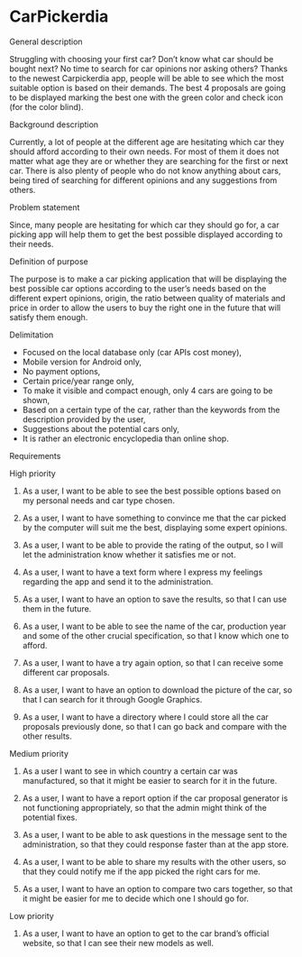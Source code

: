 # CarPickerdia

General description

Struggling with choosing your first car? Don’t know what car should be bought next? No time to search for car opinions nor asking others? Thanks to the newest Carpickerdia app, people will be able to see which the most suitable option is based on their demands. The best 4 proposals are going to be displayed marking the best one with the green color and check icon (for the color blind). 

Background description

Currently, a lot of people at the different age are hesitating which car they should afford according to their own needs. For most of them it does not matter what age they are or whether they are searching for the first or next car. There is also plenty of people who do not know anything about cars, being tired of searching for different opinions and any suggestions from others.  

Problem statement

Since, many people are hesitating for which car they should go for, a car picking app will help them to get the best possible displayed according to their needs.



Definition of purpose

The purpose is to make a car picking application that will be displaying the best possible car options according to the user’s needs based on the different expert opinions, origin, the ratio between quality of materials and price in order to allow the users to buy the right one in the future that will satisfy them enough.

Delimitation

-	Focused on the local database only (car APIs cost money),
-	Mobile version for Android only,
-	No payment options,
-	Certain price/year range only,
-	To make it visible and compact enough, only 4 cars are going to be shown,
-	Based on a certain type of the car, rather than the keywords from the description provided by the user,
-	Suggestions about the potential cars only, 
-	It is rather an electronic encyclopedia than online shop.


Requirements


High priority

1.	As a user, I want to be able to see the best possible options based on my personal needs and car type chosen.

2.	As a user, I want to have something to convince me that the car picked by the computer will suit me the best, displaying some expert opinions.

3.	As a user, I want to be able to provide the rating of the output, so I will let the administration know whether it satisfies me or not.

4.	As a user, I want to have a text form where I express my feelings regarding the app and send it to the administration.

5.	As a user, I want to have an option to save the results, so that I can use them in the future.

6.	As a user, I want to be able to see the name of the car, production year and some of the other crucial specification, so that I know which one to afford.

7.	As a user, I want to have a try again option, so that I can receive some different car proposals.

8.	As a user, I want to have an option to download the picture of the car, so that I can search for it through Google Graphics.

9.	 As a user, I want to have a directory where I could store all the car proposals previously done, so that I can go back and compare with the other results.

Medium priority

1.	As a user I want to see in which country a certain car was manufactured, so that it might be easier to search for it in the future.

2.	As a user, I want to have a report option if the car proposal generator is not functioning appropriately, so that the admin might think of the potential fixes.

3.	As a user, I want to be able to ask questions in the message sent to the administration, so that they could response faster than at the app store.

4.	As a user, I want to be able to share my results with the other users, so that they could notify me if the app picked the right cars for me.

5.	As a user, I want to have an option to compare two cars together, so that it might be easier for me to decide which one I should go for.

Low priority

1.	As a user, I want to have an option to get to the car brand’s official website, so that I can see their new models as well.

